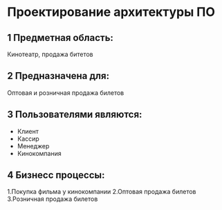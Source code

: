 # Проектирование архитектуры ПО
## 1 Предметная область:
Кинотеатр, продажа битетов
## 2 Предназначена для:
Оптовая и розничная продажа билетов
## 3 Пользователями являются:
* Клиент
* Кассир
* Менеджер
* Кинокомпания
## 4 Бизнесс процессы:
1.Покупка фильма у кинокомпании
2.Оптовая продажа билетов
3.Розничная продажа билетов
